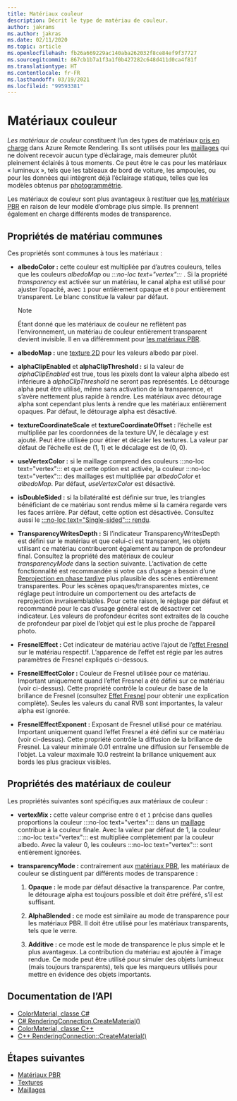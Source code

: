 ```yaml
---
title: Matériaux couleur
description: Décrit le type de matériau de couleur.
author: jakrams
ms.author: jakras
ms.date: 02/11/2020
ms.topic: article
ms.openlocfilehash: fb26a669229ac140aba262032f8ce84ef9f37727
ms.sourcegitcommit: 867cb1b7a1f3a1f0b427282c648d411d0ca4f81f
ms.translationtype: HT
ms.contentlocale: fr-FR
ms.lasthandoff: 03/19/2021
ms.locfileid: "99593381"
---
```

# <a name="color-materials"></a>Matériaux couleur

*Les matériaux de couleur* constituent l’un des types de matériaux [pris en charge](../../concepts/materials.md) dans Azure Remote Rendering. Ils sont utilisés pour les [maillages](../../concepts/meshes.md) qui ne doivent recevoir aucun type d’éclairage, mais demeurer plutôt pleinement éclairés à tous moments. Ce peut être le cas pour les matériaux « lumineux », tels que les tableaux de bord de voiture, les ampoules, ou pour les données qui intègrent déjà l’éclairage statique, telles que les modèles obtenus par [photogrammétrie](https://en.wikipedia.org/wiki/Photogrammetry).

Les matériaux de couleur sont plus avantageux à restituer que [les matériaux PBR](pbr-materials.md) en raison de leur modèle d’ombrage plus simple. Ils prennent également en charge différents modes de transparence.

## <a name="common-material-properties"></a>Propriétés de matériau communes

Ces propriétés sont communes à tous les matériaux :

* **albedoColor :** cette couleur est multipliée par d’autres couleurs, telles que les couleurs *albedoMap* ou *:::no-loc text="vertex":::* . Si la propriété *transparency* est activée sur un matériau, le canal alpha est utilisé pour ajuster l’opacité, avec `1` pour entièrement opaque et `0` pour entièrement transparent. Le blanc constitue la valeur par défaut.

  > [!NOTE]
  > Étant donné que les matériaux de couleur ne reflètent pas l’environnement, un matériau de couleur entièrement transparent devient invisible. Il en va différemment pour [les matériaux PBR](pbr-materials.md).

* **albedoMap :** une [texture 2D](../../concepts/textures.md) pour les valeurs albedo par pixel.

* **alphaClipEnabled** et **alphaClipThreshold :** si la valeur de *alphaClipEnabled* est true, tous les pixels dont la valeur alpha albedo est inférieure à *alphaClipThreshold* ne seront pas représentés. Le détourage alpha peut être utilisé, même sans activation de la transparence, et s’avère nettement plus rapide à rendre. Les matériaux avec détourage alpha sont cependant plus lents à rendre que les matériaux entièrement opaques. Par défaut, le détourage alpha est désactivé.

* **textureCoordinateScale** et **textureCoordinateOffset :** l’échelle est multipliée par les coordonnées de la texture UV, le décalage y est ajouté. Peut être utilisée pour étirer et décaler les textures. La valeur par défaut de l’échelle est de (1, 1) et le décalage est de (0, 0).

* **useVertexColor :** si le maillage comprend des couleurs :::no-loc text="vertex"::: et que cette option est activée, la couleur :::no-loc text="vertex"::: des maillages est multipliée par *albedoColor* et *albedoMap*. Par défaut, *useVertexColor* est désactivé.

* **isDoubleSided :** si la bilatéralité est définie sur true, les triangles bénéficiant de ce matériau sont rendus même si la caméra regarde vers les faces arrière. Par défaut, cette option est désactivée. Consultez aussi le [:::no-loc text="Single-sided"::: rendu](single-sided-rendering.md).

* **TransparencyWritesDepth :** Si l’indicateur TransparencyWritesDepth est défini sur le matériau et que celui-ci est transparent, les objets utilisant ce matériau contribueront également au tampon de profondeur final. Consultez la propriété des matériaux de couleur *transparencyMode* dans la section suivante. L’activation de cette fonctionnalité est recommandée si votre cas d’usage a besoin d’une [Reprojection en phase tardive](late-stage-reprojection.md) plus plausible des scènes entièrement transparentes. Pour les scènes opaques/transparentes mixtes, ce réglage peut introduire un comportement ou des artefacts de reprojection invraisemblables. Pour cette raison, le réglage par défaut et recommandé pour le cas d’usage général est de désactiver cet indicateur. Les valeurs de profondeur écrites sont extraites de la couche de profondeur par pixel de l’objet qui est le plus proche de l’appareil photo.

* **FresnelEffect :** Cet indicateur de matériau active l’ajout de l’[effet Fresnel](../../overview/features/fresnel-effect.md) sur le matériau respectif. L’apparence de l’effet est régie par les autres paramètres de Fresnel expliqués ci-dessous. 

* **FresnelEffectColor :** Couleur de Fresnel utilisée pour ce matériau. Important uniquement quand l’effet Fresnel a été défini sur ce matériau (voir ci-dessus). Cette propriété contrôle la couleur de base de la brillance de Fresnel (consultez [Effet Fresnel](../../overview/features/fresnel-effect.md) pour obtenir une explication complète). Seules les valeurs du canal RVB sont importantes, la valeur alpha est ignorée.

* **FresnelEffectExponent :** Exposant de Fresnel utilisé pour ce matériau. Important uniquement quand l’effet Fresnel a été défini sur ce matériau (voir ci-dessus). Cette propriété contrôle la diffusion de la brillance de Fresnel. La valeur minimale 0.01 entraîne une diffusion sur l’ensemble de l’objet. La valeur maximale 10.0 restreint la brillance uniquement aux bords les plus gracieux visibles.

## <a name="color-material-properties"></a>Propriétés des matériaux de couleur

Les propriétés suivantes sont spécifiques aux matériaux de couleur :

* **vertexMix :** cette valeur comprise entre `0` et `1` précise dans quelles proportions la couleur :::no-loc text="vertex"::: dans un [maillage](../../concepts/meshes.md) contribue à la couleur finale. Avec la valeur par défaut de 1, la couleur :::no-loc text="vertex"::: est multipliée complètement par la couleur albedo. Avec la valeur 0, les couleurs :::no-loc text="vertex"::: sont entièrement ignorées.

* **transparencyMode :** contrairement aux [matériaux PBR](pbr-materials.md), les matériaux de couleur se distinguent par différents modes de transparence :

  1. **Opaque :** le mode par défaut désactive la transparence. Par contre, le détourage alpha est toujours possible et doit être préféré, s’il est suffisant.
  
  1. **AlphaBlended :** ce mode est similaire au mode de transparence pour les matériaux PBR. Il doit être utilisé pour les matériaux transparents, tels que le verre.

  1. **Additive :** ce mode est le mode de transparence le plus simple et le plus avantageux. La contribution du matériau est ajoutée à l’image rendue. Ce mode peut être utilisé pour simuler des objets lumineux (mais toujours transparents), tels que les marqueurs utilisés pour mettre en évidence des objets importants.

## <a name="api-documentation"></a>Documentation de l’API

* [ColorMaterial, classe C#](/dotnet/api/microsoft.azure.remoterendering.colormaterial)
* [C# RenderingConnection.CreateMaterial()](/dotnet/api/microsoft.azure.remoterendering.renderingconnection.creatematerial)
* [ColorMaterial, classe C++](/cpp/api/remote-rendering/colormaterial)
* [C++ RenderingConnection::CreateMaterial()](/cpp/api/remote-rendering/renderingconnection#creatematerial)

## <a name="next-steps"></a>Étapes suivantes

* [Matériaux PBR](pbr-materials.md)
* [Textures](../../concepts/textures.md)
* [Maillages](../../concepts/meshes.md)